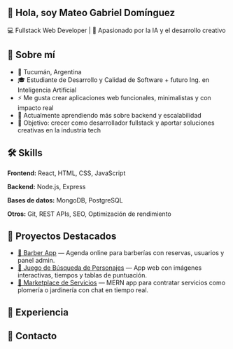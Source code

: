 ## 👋 Hola, soy Mateo Gabriel Domínguez
💻 Fullstack Web Developer | 🚀 Apasionado por la IA y el desarrollo creativo

## 🙋 Sobre mí
- 📍 Tucumán, Argentina  
- 🎓 Estudiante de Desarrollo y Calidad de Software + futuro Ing. en Inteligencia Artificial  
- ⚡ Me gusta crear aplicaciones web funcionales, minimalistas y con impacto real  
- 🌱 Actualmente aprendiendo más sobre backend y escalabilidad  
- 🎯 Objetivo: crecer como desarrollador fullstack y aportar soluciones creativas en la industria tech

## 🛠️ Skills
**Frontend:** React, HTML, CSS, JavaScript

**Backend:** Node.js, Express

**Bases de datos:** MongoDB, PostgreSQL

**Otros:** Git, REST APIs, SEO, Optimización de rendimiento  

## 🚀 Proyectos Destacados
- [🔗 Barber App](link) — Agenda online para barberías con reservas, usuarios y panel admin.  
- [🔗 Juego de Búsqueda de Personajes](link) — App web con imágenes interactivas, tiempos y tablas de puntuación.  
- [🔗 Marketplace de Servicios](link) — MERN app para contratar servicios como plomería o jardinería con chat en tiempo real.  

## 🔨 Experiencia

## 📲 Contacto
